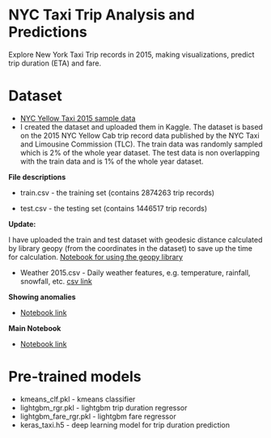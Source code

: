 # NYC Taxi Trip Analysis and Predictions
Explore New York Taxi Trip records in 2015, making visualizations, predict trip duration (ETA) and fare.

# Dataset
- [NYC Yellow Taxi 2015 sample data](https://www.kaggle.com/edwinytleung/nyc-yellow-taxi-2015-sample-data)
- I created the dataset and uploaded them in Kaggle. The dataset is based on the 2015 NYC Yellow Cab trip record data published by the NYC Taxi and Limousine Commission (TLC). The train data was randomly sampled which is 2% of the whole year dataset. The test data is non overlapping with the train data and is 1% of the whole year dataset.

**File descriptions**

- train.csv - the training set (contains 2874263 trip records) 

- test.csv - the testing set (contains 1446517 trip records)

**Update:**

I have uploaded the train and test dataset with geodesic distance calculated by library geopy (from the coordinates in the dataset) to save up the time for calculation. [Notebook for using the geopy library](https://github.com/edwinytleung/NYC-Taxi-Trip-Analysis-and-Predictions/blob/master/Calculate%20distance%20using%20Geopy%20function.ipynb)

- Weather 2015.csv - Daily weather features, e.g. temperature, rainfall, snowfall, etc. [csv link](https://github.com/edwinytleung/NYC-Taxi-Trip-Analysis-and-Predictions/blob/master/Weather%202015.csv)

**Showing anomalies**
- [Notebook link](https://github.com/edwinytleung/NYC-Taxi-Trip-Analysis-and-Predictions/blob/master/Anomalies.ipynb)

**Main Notebook**
- [Notebook link](https://github.com/edwinytleung/NYC-Taxi-Trip-Analysis-and-Predictions/blob/master/Taxi.ipynb)

# Pre-trained models

- kmeans_clf.pkl - kmeans classifier
- lightgbm_rgr.pkl - lightgbm trip duration regressor
- lightgbm_fare_rgr.pkl - lightgbm fare regressor
- keras_taxi.h5 - deep learning model for trip duration prediction
